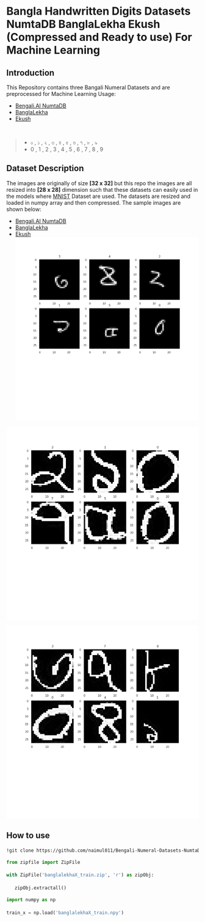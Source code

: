 # Bangla Handwritten Digits Datasets NumtaDB BanglaLekha Ekush (Compressed and Ready to use) For Machine Learning
## Introduction

This Repository contains three Bangali Numeral Datasets and are preprocessed for Machine Learning Usage:
​
- [Bengali.AI NumtaDB](https://bengali.ai/wp-content/uploads/datasets/assembled-bangla-handwritten.pdf)
- [BanglaLekha](https://www.sciencedirect.com/science/article/pii/S2352340917301117)
- [Ekush](https://shahariarrabby.github.io/ekush/#home)
​

​
> - ০ , ১ , ২ , ৩ , ৪ , ৫ , ৬ , ৭ , ৮ , ৯
> - 0 , 1 , 2 , 3 , 4 , 5 , 6 , 7 , 8 , 9

## Dataset Description
The images are originally of size **[32 x 32]** but this repo the images are all resized into **[28 x 28]** dimension such that these datasets can easily used in the models where [MNIST](https://www.kaggle.com/c/digit-recognizer) Dataset are used. The datasets are resized and loaded in numpy array and then compressed. The sample images are shown below:
- [Bengali.AI NumtaDB](https://bengali.ai/wp-content/uploads/datasets/assembled-bangla-handwritten.pdf)
- [BanglaLekha](https://www.sciencedirect.com/science/article/pii/S2352340917301117)
- [Ekush](https://shahariarrabby.github.io/ekush/#home) <br>
 ![GitHub Logo](/img/numtaDB.png)<br>

 ![GitHub Logo](/img/banglalekha.png)<br>

 ![GitHub Logo](/img/ekush.png)<br>

## How to use

```bash
!git clone https://github.com/naimul011/Bengali-Numeral-Datasets-NumtaDB-BanglaLekha-Ekush.git
```

```python
from zipfile import ZipFile

with ZipFile('banglalekhaX_train.zip', 'r') as zipObj:
   
   zipObj.extractall()
```
```python
import numpy as np

train_x = np.load('banglalekhaX_train.npy')
```
